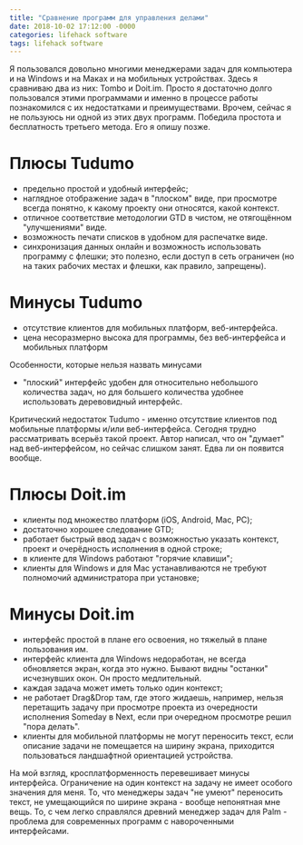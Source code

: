 ```yaml
---
title: "Сравнение программ для управления делами"
date: 2018-10-02 17:12:00 -0000
categories: lifehack software
tags: lifehack software
---
```


Я пользовался довольно многими менеджерами задач для компьютера и на Windows и на Маках и на мобильных устройствах. Здесь я сравниваю два из них: Tombo и Doit.im. Просто я достаточно долго пользовался этими программами и именно в процессе работы познакомился с их недостатками и преимуществами. Врочем, сейчас я не пользуюсь ни одной из этих двух программ. Победила простота и бесплатность третьего метода. Его я опишу позже.

# Плюсы Tudumo

- предельно простой и удобный интерфейс;
- наглядное отображение задач в "плоском" виде, при просмотре всегда понятно, к какому проекту они относятся, какой контекст.
- отличное соответствие методологии GTD в чистом, не отягощённом "улучшениями" виде.
- возможность печати списков в удобном для распечатке виде.
- синхронизация данных онлайн и возможность использовать программу с флешки; это полезно, если доступ в сеть ограничен (но на таких рабочих местах и флешки, как правило, запрещены).

# Минусы Tudumo

- отсутствие клиентов для мобильных платформ, веб-интерфейса.
- цена несоразмерно высока для программы, без веб-интерфейса и мобильных платформ

Особенности, которые нельзя назвать минусами

- "плоский" интерфейс удобен для относительно небольшого количества задач, но для большего количества удобнее использовать деревовидный интерфейс.

Критический недостаток Tudumo - именно отсутствие клиентов под мобильные платформы и/или веб-интерфейса. Сегодня трудно рассматривать всерьёз такой проект. Автор написал, что он "думает" над веб-интерфейсом, но сейчас слишком занят. Едва ли он появится вообще.

# Плюсы Doit.im

- клиенты под множество платформ (iOS, Android, Mac, PC);
- достаточно хорошее следование GTD;
- работает быстрый ввод задач с возможностью указать контекст, проект и очерёдность исполнения в одной строке;
- в клиенте для Windows работают "горячие клавиши";
- клиенты для Windows и для Mac устанавливаются не требуют полномочий администратора при установке;

# Минусы Doit.im

- интерфейс простой в плане его освоения, но тяжелый в плане пользования им.
- интерфейс клиента для Windows недоработан, не всегда обновляется экран, когда это нужно. Бывают видны "останки" исчезнувших окон. Он просто медлительный.
- каждая задача может иметь только один контекст;
- не работает Drag&Drop там, где этого жидаешь, например, нельзя перетащить задачу при просмотре проекта из очередности исполнения Someday в Next, если при очередном просмотре решил "пора делать".
- клиенты для мобильной платформы не могут переносить текст, если описание задачи не помещается на ширину экрана, приходится пользоваться ландшафтной ориентацией устройства.

На мой взгляд, кросплатформенность перевешивает минусы интерфейса. Ограничение на один контекст на задачу не имеет особого значения для меня. То, что менеджеры задач "не умеют" переносить текст, не умещающийся по ширине экрана - вообще непонятная мне вещь. То, с чем легко справлялся древний менеджер задач для Palm - проблема для современных программ с навороченными интерфейсами.